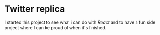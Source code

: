 # Twitter replica

I started this project to see what i can do with *React* and to have a fun side project where I can be proud of when it's finished.
